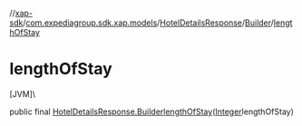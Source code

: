 //[xap-sdk](../../../../index.md)/[com.expediagroup.sdk.xap.models](../../index.md)/[HotelDetailsResponse](../index.md)/[Builder](index.md)/[lengthOfStay](length-of-stay.md)

# lengthOfStay

[JVM]\

public final [HotelDetailsResponse.Builder](index.md)[lengthOfStay](length-of-stay.md)([Integer](https://docs.oracle.com/javase/8/docs/api/java/lang/Integer.html)lengthOfStay)
